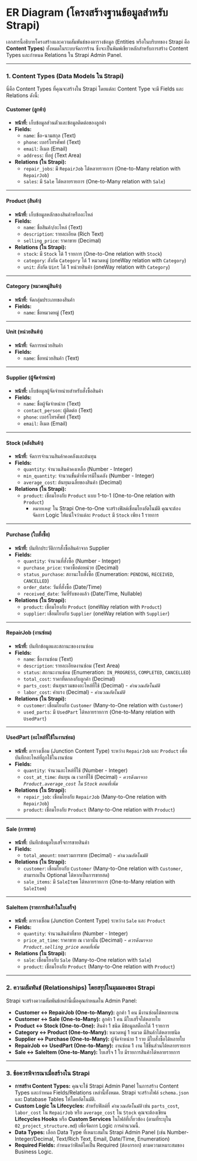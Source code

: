 # **ER Diagram (โครงสร้างฐานข้อมูลสำหรับ Strapi)**

เอกสารนี้อธิบายโครงสร้างและความสัมพันธ์ของตารางข้อมูล (Entities หรือในบริบทของ Strapi คือ **Content Types**) ทั้งหมดในระบบจัดการร้าน ซึ่งจะเป็นพิมพ์เขียวหลักสำหรับการสร้าง Content Types และกำหนด Relations ใน Strapi Admin Panel.

---

### **1. Content Types (Data Models ใน Strapi)**

นี่คือ Content Types ที่คุณจะสร้างใน Strapi โดยแต่ละ Content Type จะมี Fields และ Relations ดังนี้:

#### **Customer (ลูกค้า)**
* **หน้าที่:** เก็บข้อมูลส่วนตัวและข้อมูลติดต่อของลูกค้า
* **Fields:**
    * `name`: ชื่อ-นามสกุล (Text)
    * `phone`: เบอร์โทรศัพท์ (Text)
    * `email`: อีเมล (Email)
    * `address`: ที่อยู่ (Text Area)
* **Relations (ใน Strapi):**
    * `repair_jobs`: มี `RepairJob` ได้หลายรายการ (One-to-Many relation with `RepairJob`)
    * `sales`: มี `Sale` ได้หลายรายการ (One-to-Many relation with `Sale`)

---

#### **Product (สินค้า)**
* **หน้าที่:** เก็บข้อมูลหลักของสินค้าหรืออะไหล่
* **Fields:**
    * `name`: ชื่อสินค้า/อะไหล่ (Text)
    * `description`: รายละเอียด (Rich Text)
    * `selling_price`: ราคาขาย (Decimal)
* **Relations (ใน Strapi):**
    * `stock`: มี `Stock` ได้ 1 รายการ (One-to-One relation with `Stock`)
    * `category`: สังกัด `Category` ได้ 1 หมวดหมู่ (oneWay  relation with `Category`)
    * `unit`: สังกัด `Uint` ได้ 1 หน่วยสินค้า (oneWay relation with `Category`)

---

#### **Category (หมวดหมู่สินค้า)**
* **หน้าที่:** จัดกลุ่มประเภทของสินค้า
* **Fields:**
    * `name`: ชื่อหมวดหมู่ (Text)


---

#### **Unit (หน่วยสินค้า)**
* **หน้าที่:** จัดการหน่วยสินค้า
* **Fields:**
    * `name`: ชื่อหน่วยสินค้า (Text)

---

#### **Supplier (ผู้จัดจำหน่าย)**
* **หน้าที่:** เก็บข้อมูลผู้จัดจำหน่ายสำหรับสั่งซื้อสินค้า
* **Fields:**
    * `name`: ชื่อผู้จัดจำหน่าย (Text)
    * `contact_person`: ผู้ติดต่อ (Text)
    * `phone`: เบอร์โทรศัพท์ (Text)
    * `email`: อีเมล (Email)

---

#### **Stock (คลังสินค้า)**
* **หน้าที่:** จัดการจำนวนสินค้าคงคลังและต้นทุน
* **Fields:**
    * `quantity`: จำนวนสินค้าคงเหลือ (Number - Integer)
    * `min_quantity`: จำนวนขั้นต่ำที่ควรมีในคลัง (Number - Integer)
    * `average_cost`: ต้นทุนเฉลี่ยของสินค้า (Decimal)
* **Relations (ใน Strapi):**
    * `product`: เชื่อมโยงกับ `Product` แบบ 1-to-1 (One-to-One relation with `Product`)
        * *หมายเหตุ:* ใน Strapi One-to-One จะสร้างฟิลด์เชื่อมโยงอัตโนมัติ คุณจะต้องจัดการ Logic ให้แน่ใจว่าแต่ละ `Product` มี `Stock` เพียง 1 รายการ

---

#### **Purchase (ใบสั่งซื้อ)**
* **หน้าที่:** บันทึกประวัติการสั่งซื้อสินค้าจาก Supplier
* **Fields:**
    * `quantity`: จำนวนที่สั่งซื้อ (Number - Integer)
    * `purchase_price`: ราคาซื้อต่อหน่วย (Decimal)
    * `status_purchase`: สถานะใบสั่งซื้อ (Enumeration: `PENDING`, `RECEIVED`, `CANCELLED`)
    * `order_date`: วันที่สั่งซื้อ (Date/Time)
    * `received_date`: วันที่รับของแล้ว (Date/Time, Nullable)
* **Relations (ใน Strapi):**
    * `product`: เชื่อมโยงกับ `Product` (oneWay relation with `Product`)
    * `supplier`: เชื่อมโยงกับ `Supplier` (oneWay relation with `Supplier`)

---

#### **RepairJob (งานซ่อม)**
* **หน้าที่:** บันทึกข้อมูลและสถานะของงานซ่อม
* **Fields:**
    * `name`: ชื่องานซ่อม (Text)
    * `description`: รายละเอียดงานซ่อม (Text Area)
    * `status`: สถานะงานซ่อม (Enumeration: `IN_PROGRESS`, `COMPLETED`, `CANCELLED`)
    * `total_cost`: ราคาที่ตกลงกับลูกค้า (Decimal)
    * `parts_cost`: ต้นทุนรวมของอะไหล่ที่ใช้ (Decimal) - *คำนวณอัตโนมัติ*
    * `labor_cost`: ค่าแรง (Decimal) - *คำนวณอัตโนมัติ*
* **Relations (ใน Strapi):**
    * `customer`: เชื่อมโยงกับ `Customer` (Many-to-One relation with `Customer`)
    * `used_parts`: มี `UsedPart` ได้หลายรายการ (One-to-Many relation with `UsedPart`)

---

#### **UsedPart (อะไหล่ที่ใช้ในงานซ่อม)**
* **หน้าที่:** ตารางเชื่อม (Junction Content Type) ระหว่าง `RepairJob` และ `Product` เพื่อบันทึกอะไหล่ที่ถูกใช้ในงานซ่อม
* **Fields:**
    * `quantity`: จำนวนอะไหล่ที่ใช้ (Number - Integer)
    * `cost_at_time`: ต้นทุน ณ เวลาที่ใช้ (Decimal) - *ควรดึงมาจาก `Product.average_cost` ใน `Stock` ตอนที่เพิ่ม*
* **Relations (ใน Strapi):**
    * `repair_job`: เชื่อมโยงกับ `RepairJob` (Many-to-One relation with `RepairJob`)
    * `product`: เชื่อมโยงกับ `Product` (Many-to-One relation with `Product`)

---

#### **Sale (การขาย)**
* **หน้าที่:** บันทึกข้อมูลใบเสร็จการขายสินค้า
* **Fields:**
    * `total_amount`: ยอดรวมการขาย (Decimal) - *คำนวณอัตโนมัติ*
* **Relations (ใน Strapi):**
    * `customer`: เชื่อมโยงกับ `Customer` (Many-to-One relation with `Customer`, สามารถเป็น Optional ได้หากเป็นการขายสด)
    * `sale_items`: มี `SaleItem` ได้หลายรายการ (One-to-Many relation with `SaleItem`)

---

#### **SaleItem (รายการสินค้าในใบเสร็จ)**
* **หน้าที่:** ตารางเชื่อม (Junction Content Type) ระหว่าง `Sale` และ `Product`
* **Fields:**
    * `quantity`: จำนวนสินค้าที่ขาย (Number - Integer)
    * `price_at_time`: ราคาขาย ณ เวลานั้น (Decimal) - *ควรดึงมาจาก `Product.selling_price` ตอนที่เพิ่ม*
* **Relations (ใน Strapi):**
    * `sale`: เชื่อมโยงกับ `Sale` (Many-to-One relation with `Sale`)
    * `product`: เชื่อมโยงกับ `Product` (Many-to-One relation with `Product`)

---

### **2. ความสัมพันธ์ (Relationships) โดยสรุปในมุมมองของ Strapi**

Strapi จะสร้างความสัมพันธ์เหล่านี้เมื่อคุณกำหนดใน Admin Panel:

* **Customer ↔ RepairJob (One-to-Many):** ลูกค้า 1 คน มีงานซ่อมได้หลายงาน
* **Customer ↔ Sale (One-to-Many):** ลูกค้า 1 คน มีใบเสร็จได้หลายใบ
* **Product ↔ Stock (One-to-One):** สินค้า 1 ชนิด มีข้อมูลสต็อกได้ 1 รายการ
* **Category ↔ Product (One-to-Many):** หมวดหมู่ 1 หมวด มีสินค้าได้หลายชนิด
* **Supplier ↔ Purchase (One-to-Many):** ผู้จัดจำหน่าย 1 ราย มีใบสั่งซื้อได้หลายใบ
* **RepairJob ↔ UsedPart (One-to-Many):** งานซ่อม 1 งาน ใช้ชิ้นส่วนได้หลายรายการ
* **Sale ↔ SaleItem (One-to-Many):** ใบเสร็จ 1 ใบ มีรายการสินค้าได้หลายรายการ

---

### **3. ข้อควรพิจารณาเมื่อสร้างใน Strapi**

* **การสร้าง Content Types:** คุณจะใช้ Strapi Admin Panel ในการสร้าง Content Types และกำหนด Fields/Relations เหล่านี้ทั้งหมด. Strapi จะสร้างไฟล์ `schema.json` และ Database Tables ให้โดยอัตโนมัติ.
* **Custom Logic ใน Lifecycles:** สำหรับฟิลด์ที่ *คำนวณอัตโนมัติ* เช่น `parts_cost`, `labor_cost` ใน `RepairJob` หรือ `average_cost` ใน `Stock` คุณจะต้องเขียน **Lifecycles Hooks** หรือ **Custom Services** ในไฟล์ที่เกี่ยวข้อง (ตามที่ระบุใน `02_project_structure.md`) เพื่อจัดการ Logic การคำนวณนี้.
* **Data Types:** เลือก Data Type ที่เหมาะสมใน Strapi Admin Panel (เช่น Number-Integer/Decimal, Text/Rich Text, Email, Date/Time, Enumeration)
* **Required Fields:** กำหนดว่าฟิลด์ใดเป็น Required (ต้องกรอก) ตามความเหมาะสมของ Business Logic.
